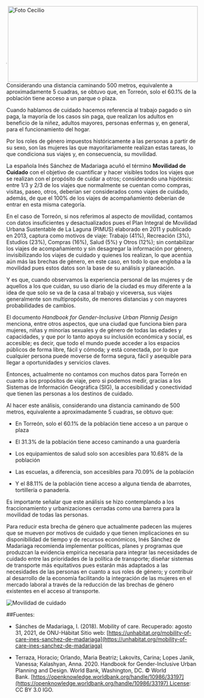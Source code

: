 <p>
   <a title="ir a Otras Publicaciones" href="http://www.trcimplan.gob.mx/autores/ihanelly-hernandez-villa.html"><img class="img-responsive contenido-imagen" src="../imagenes/128/arq-ihanelly-hernandez-villa-top2.png" align="right" alt="Foto Cecilio" width="500" height="200"></a>

</p>

</br></br></br></br></br></br></br></br>

---

Considerando una distancia caminando 500 metros, equivalente a aproximadamente 5 cuadras, se obtuvo que, en Torreón, solo el 60.1% de la población tiene acceso a un parque o plaza.

Cuando hablamos de cuidado hacemos referencia al trabajo pagado o sin paga, la mayoría de los casos sin paga, que realizan los adultos en beneficio de la niñez, adultos mayores, personas enfermas y, en general, para el funcionamiento del hogar.

Por los roles de género impuestos históricamente a las personas a partir de su sexo, son las mujeres las que mayoritariamente realizan estas tareas, lo que condiciona sus viajes y, en consecuencia, su movilidad.

La española Inés Sánchez de Madariaga acuñó el término **Movilidad de Cuidado** con el objetivo de cuantificar y hacer visibles todos los viajes que se realizan con el propósito de cuidar a otros; considerando una hipótesis: entre 1/3 y 2/3 de los viajes que normalmente se cuentan como compras, visitas, paseo, otros, deberían ser considerados como viajes de cuidado, además, de que el 100% de los viajes de acompañamiento deberían de entrar en esta misma categoría.

En el caso de Torreón, si nos referimos al aspecto de movilidad, contamos con datos insuficientes y desactualizados pues el Plan Integral de Movilidad Urbana Sustentable de La Laguna (PIMUS) elaborado en 2011 y publicado en 2013, captura como motivos de viaje: Trabajo (41%), Recreación (3%), Estudios (23%), Compras (16%), Salud (5%) y Otros (12%); sin contabilizar los viajes de acompañamiento y sin desagregar la información por género, invisibilizando los viajes de cuidado y quienes los realizan, lo que acentúa aún más las brechas de género, en este caso, en todo lo que engloba a la movilidad pues estos datos son la base de su análisis y planeación.

Y es que, cuando observamos la experiencia personal de las mujeres y de aquellos a los que cuidan, su uso diario de la ciudad es muy diferente a la idea de que solo se va de la casa al trabajo y viceversa, sus viajes generalmente son multipropósito, de menores distancias y con mayores probabilidades de cambios.

El documento *Handbook for Gender-Inclusive Urban Plannig Design* menciona, entre otros aspectos, que una ciudad que funciona bien para mujeres, niñas y minorías sexuales y de género de todas las edades y capacidades, y que por lo tanto apoya su inclusión económica y social, es accesible; es decir, que todo el mundo puede acceder a los espacios públicos de forma libre, fácil y cómoda; y está conectada, por lo que cualquier persona puede moverse de forma segura, fácil y asequible para llegar a oportunidades y servicios claves.

Entonces, actualmente no contamos con muchos datos para Torreón en cuanto a los propósitos de viaje, pero si podemos medir, gracias a los Sistemas de Información Geográfica (SIG), la accesibilidad y conectividad que tienen las personas a los destinos de cuidado.

Al hacer este análisis, considerando una distancia caminando de 500 metros, equivalente a aproximadamente 5 cuadras, se obtuvo que:

- En Torreón, solo el 60.1% de la población tiene acceso a un parque o plaza

- El 31.3% de la población tiene acceso caminando a una guardería

- Los equipamientos de salud solo son accesibles para 10.68% de la población

- Las escuelas, a diferencia, son accesibles para 70.09% de la población

- Y el 88.11% de la población tiene acceso a alguna tienda de abarrotes, tortillería o panadería.

Es importante señalar que este análisis se hizo contemplando a los fraccionamiento y urbanizaciones cerradas como una barrera para la movilidad de todas las personas.

Para reducir esta brecha de género que actualmente padecen las mujeres que se mueven por motivos de cuidado y que tienen implicaciones en su disponibilidad de tiempo y de recursos económicos, Inés Sánchez de Madariaga recomienda implementar políticas, planes y programas que produzcan la evidencia empírica necesaria para integrar las necesidades de cuidado entre las prioridades de la política de transporte; diseñar sistemas de transporte más equitativos pues estarán más adaptados a las necesidades de las personas en cuanto a sus roles de género; y contribuir al desarrollo de la economía facilitando la integración de las mujeres en el mercado laboral a través de la reducción de las brechas de género existentes en el acceso al transporte.


<img class="img-responsive" src="movilidad-de-cuidado-sep-2021/ima01.jpg" alt="Movilidad de cuidado">

##Fuentes: 

- Sánches de Madariaga, I. (2018). Mobility of care. Recuperado: agosto 31, 2021, de ONU-Hábitat Sitio web: [https://unhabitat.org/mobility-of-care-ines-sanchez-de-madariaga](https://unhabitat.org/mobility-of-care-ines-sanchez-de-madariaga)

- Terraza, Horacio; Orlando, Maria Beatriz; Lakovits, Carina; Lopes Janik, Vanessa; Kalashyan, Anna. 2020. Handbook for Gender-Inclusive Urban Planning and Design. World Bank, Washington, DC. © World Bank. [https://openknowledge.worldbank.org/handle/10986/33197](https://openknowledge.worldbank.org/handle/10986/33197) License: CC BY 3.0 IGO.
